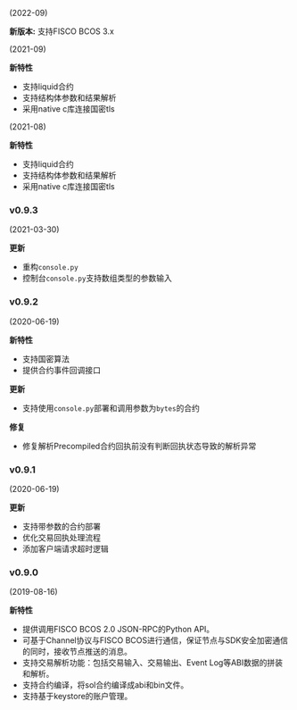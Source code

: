 (2022-09)

**新版本:** 支持FISCO BCOS 3.x


(2021-09)

**新特性**
- 支持liquid合约
- 支持结构体参数和结果解析
- 采用native c库连接国密tls 


(2021-08)

**新特性**
- 支持liquid合约
- 支持结构体参数和结果解析
- 采用native c库连接国密tls 

### v0.9.3
(2021-03-30)

**更新**
- 重构`console.py`
- 控制台`console.py`支持数组类型的参数输入


### v0.9.2

(2020-06-19)

**新特性**
- 支持国密算法
- 提供合约事件回调接口

**更新**

- 支持使用`console.py`部署和调用参数为`bytes`的合约

**修复**

- 修复解析Precompiled合约回执前没有判断回执状态导致的解析异常


### v0.9.1
(2020-06-19)

**更新**
- 支持带参数的合约部署
- 优化交易回执处理流程
- 添加客户端请求超时逻辑


### v0.9.0

(2019-08-16)

**新特性** 

- 提供调用FISCO BCOS 2.0 JSON-RPC的Python API。
- 可基于Channel协议与FISCO BCOS进行通信，保证节点与SDK安全加密通信的同时，接收节点推送的消息。
- 支持交易解析功能：包括交易输入、交易输出、Event Log等ABI数据的拼装和解析。
- 支持合约编译，将sol合约编译成abi和bin文件。
- 支持基于keystore的账户管理。